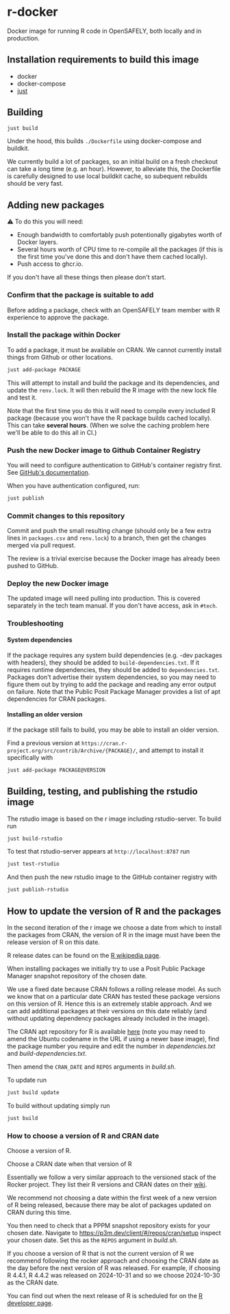 # r-docker

Docker image for running R code in OpenSAFELY, both locally and in production.

## Installation requirements to build this image

* docker
* docker-compose
* [just](https://github.com/casey/just)

## Building

```sh
just build
```

Under the hood, this builds `./Dockerfile` using docker-compose and buildkit.

We currently build a lot of packages, so an initial build on a fresh checkout
can take a long time (e.g. an hour).  However, to alleviate this, the
Dockerfile is carefully designed to use local buildkit cache, so subequent
rebuilds should be very fast.

## Adding new packages

:warning: To do this you will need:

 * Enough bandwidth to comfortably push potentionally gigabytes worth of
   Docker layers.
 * Several hours worth of CPU time to re-compile all the packages (if
   this is the first time you've done this and don't have them cached
   locally).
 * Push access to ghcr.io.

If you don't have all these things then please don't start.

### Confirm that the package is suitable to add

Before adding a package, check with an OpenSAFELY team member with R
experience to approve the package.

### Install the package within Docker

To add a package, it must be available on CRAN. We cannot currently install
things from Github or other locations.

```sh
just add-package PACKAGE
```

This will attempt to install and build the package and its dependencies, and
update the `renv.lock`. It will then rebuild the R image with the new lock file
and test it.

Note that the first time you do this it will need to compile every
included R package (because you won't have the R package builds cached
locally). This can take **several hours**. (When we solve the caching
problem here we'll be able to do this all in CI.)

### Push the new Docker image to Github Container Registry

You will need to configure authentication to GitHub's container registry first.
See [GitHub's documentation](https://docs.github.com/en/packages/working-with-a-github-packages-registry/working-with-the-container-registry#authenticating-to-the-container-registry).

When you have authentication configured, run:

```sh
just publish
```

### Commit changes to this repository

Commit and push the small resulting change (should only be a few extra
lines in `packages.csv` and `renv.lock`) to a branch, then get the changes
merged via pull request.

The review is a trivial exercise because the Docker image has already been
pushed to GitHub.

### Deploy the new Docker image

The updated image will need pulling into production. This is covered
separately in the tech team manual. If you don't have access, ask in
`#tech`.

### Troubleshooting

#### System dependencies

If the package requires any system build dependencies (e.g. -dev packages with
headers), they should be added to `build-dependencies.txt`. If it requires
runtime dependencies, they should be added to `dependencies.txt`. Packages
don't advertise their system dependencies, so you may need to figure them out
by trying to add the package and reading any error output on failure.
Note that the Public Posit Package Manager provides a list of apt dependencies for CRAN packages.

#### Installing an older version

If the package still fails to build, you may be able to install an older version.

Find a previous version at `https://cran.r-project.org/src/contrib/Archive/{PACKAGE}/`, and attempt to install it specifically with

```sh
just add-package PACKAGE@VERSION
```

## Building, testing, and publishing the rstudio image

The rstudio image is based on the r image including rstudio-server. To build run

```sh
just build-rstudio
```

To test that rstudio-server appears at `http://localhost:8787` run

```sh
just test-rstudio
```

And then push the new rstudio image to the GitHub container registry with

```sh
just publish-rstudio
```

## How to update the version of R and the packages

In the second iteration of the r image we choose a date from which to install the packages from CRAN, the version of R in the image must have been the release version of R on this date.

R release dates can be found on the [R wikipedia page](https://en.wikipedia.org/wiki/R_(programming_language)#Version_names).

When installing packages we initially try to use a Posit Public Package Manager snapshot repository of the chosen date.

We use a fixed date because CRAN follows a rolling release model.
As such we know that on a particular date CRAN has tested these package versions on this version of R.
Hence this is an extremely stable approach.
And we can add additional packages at their versions on this date reliably (and without updating dependency packages already included in the image).

The CRAN apt repository for R is available [here](https://cran.r-project.org/bin/linux/ubuntu/noble-cran40/) (note you may need to amend the Ubuntu codename in the URL if using a newer base image), find the package number you require and edit the number in _dependencies.txt_ and _build-dependencies.txt_.

Then amend the `CRAN_DATE` and `REPOS` arguments in _build.sh_.

To update run

```sh
just build update
```

To build without updating simply run

```sh
just build
```

### How to choose a version of R and CRAN date

Choose a version of R.

Choose a CRAN date when that version of R 

Essentially we follow a very similar approach to the versioned stack of the Rocker project. They list their R versions and CRAN dates on their [wiki](https://github.com/rocker-org/rocker-versioned2/wiki/Versions).

We recommend not choosing a date within the first week of a new version of R being released, because there may be alot of packages updated on CRAN during this time.

You then need to check that a PPPM snapshot repository exists for your chosen date. Navigate to <https://p3m.dev/client/#/repos/cran/setup> inspect your chosen date. Set this as the `REPOS` argument in _build.sh_.

If you choose a version of R that is not the current version of R we recommend following the rocker approach and choosing the CRAN date as the day before the next version of R was released. For example, if choosing R 4.4.1, R 4.4.2 was released on 2024-10-31 and so we choose 2024-10-30 as the CRAN date.

You can find out when the next release of R is scheduled for on the [R developer page](https://developer.r-project.org/).
